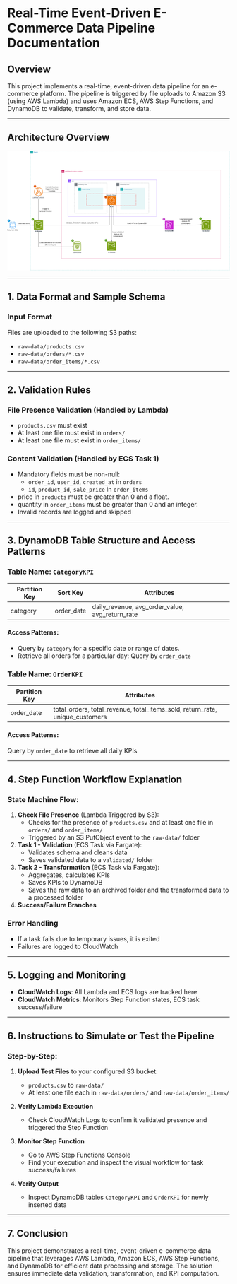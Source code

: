 # Real-Time Event-Driven E-Commerce Data Pipeline Documentation

## Overview
This project implements a real-time, event-driven data pipeline for an e-commerce platform. The pipeline is triggered by file uploads to Amazon S3 (using AWS Lambda) and uses Amazon ECS, AWS Step Functions, and DynamoDB to validate, transform, and store data.

---

## Architecture Overview

![Architecture](./images/Project_5.png)

---

## 1. Data Format and Sample Schema
### Input Format
Files are uploaded to the following S3 paths:
- `raw-data/products.csv`
- `raw-data/orders/*.csv`
- `raw-data/order_items/*.csv`

---

## 2. Validation Rules
### File Presence Validation (Handled by Lambda)
- `products.csv` must exist
- At least one file must exist in `orders/`
- At least one file must exist in `order_items/`

### Content Validation (Handled by ECS Task 1)
- Mandatory fields must be non-null:
   - `order_id`, `user_id`, `created_at` in `orders`
   - `id`, `product_id`, `sale_price` in `order_items`
- price in `products` must be greater than 0 and a float.
- quantity in `order_items` must be greater than 0 and an integer.
- Invalid records are logged and skipped

---

## 3. DynamoDB Table Structure and Access Patterns
### Table Name: `CategoryKPI`
| Partition Key | Sort Key   |     Attributes                                  |
|---------------|------------|-------------------------------------------------|
| category      | order_date | daily_revenue, avg_order_value, avg_return_rate |

#### Access Patterns:
- Query by `category` for a specific date or range of dates.
- Retrieve all orders for a particular day: Query by `order_date`

### Table Name: `OrderKPI`
| Partition Key |      Attributes                                  |
|---------------|-------------------------------------------------------------|
| order_date    | total_orders, total_revenue, total_items_sold, return_rate, unique_customers |

#### Access Patterns:
Query by `order_date` to retrieve all daily KPIs

---

## 4. Step Function Workflow Explanation
### State Machine Flow:
1. **Check File Presence** (Lambda Triggered by S3): 
   - Checks for the presence of `products.csv` and at least one file in `orders/` and `order_items/`
   - Triggered by an S3 PutObject event to the `raw-data/` folder
2. **Task 1 - Validation** (ECS Task via Fargate):
   - Validates schema and cleans data
   - Saves validated data to a `validated/` folder
3. **Task 2 - Transformation** (ECS Task via Fargate):
   - Aggregates, calculates KPIs
   - Saves KPIs to DynamoDB
   - Saves the raw data to an archived folder and the transformed data to a processed folder
4. **Success/Failure Branches**

### Error Handling
- If a task fails due to temporary issues, it is exited
- Failures are logged to CloudWatch

---

## 5. Logging and Monitoring
- **CloudWatch Logs**: All Lambda and ECS logs are tracked here
- **CloudWatch Metrics**: Monitors Step Function states, ECS task success/failure

---

## 6. Instructions to Simulate or Test the Pipeline
### Step-by-Step:
1. **Upload Test Files** to your configured S3 bucket:
   - `products.csv` to `raw-data/`
   - At least one file each in `raw-data/orders/` and `raw-data/order_items/`

2. **Verify Lambda Execution**
   - Check CloudWatch Logs to confirm it validated presence and triggered the Step Function

3. **Monitor Step Function**
   - Go to AWS Step Functions Console
   - Find your execution and inspect the visual workflow for task success/failures

4. **Verify Output**
   - Inspect DynamoDB tables `CategoryKPI` and `OrderKPI` for newly inserted data

---

## 7. Conclusion
This project demonstrates a real-time, event-driven e-commerce data pipeline that leverages AWS Lambda, Amazon ECS, AWS Step Functions, and DynamoDB for efficient data processing and storage.
The solution ensures immediate data validation, transformation, and KPI computation.